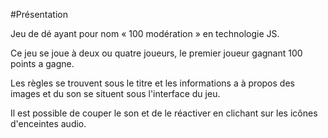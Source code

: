 #Présentation 

Jeu de dé ayant pour nom « 100 modération » en technologie JS.

Ce jeu se joue à deux ou quatre joueurs, le premier joueur gagnant 100 points a gagne.

Les règles se trouvent sous le titre et les informations a à propos des images et du son se situent sous l'interface du jeu.

Il est possible de couper le son et de le réactiver en clichant sur les icônes d'enceintes audio.

